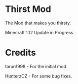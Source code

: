 # Thirst Mod 
The Mod that makes you thirsty. 

Minecraft 1.12 Update in Progress

# Credits
tarun1998 - For the initial mod. 

HunterzCZ - For some bug fixes. 
